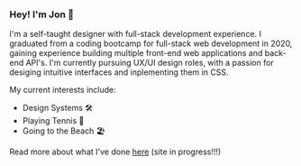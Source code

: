 ### Hey! I'm Jon 🦦

I'm a self-taught designer with full-stack development experience. I graduated from a coding bootcamp for full-stack web development in 2020, gaining experience building multiple front-end web applications and back-end API's. I'm currently pursuing UX/UI design roles, with a passion for desiging intuitive interfaces and inplementing them in CSS.

My current interests include:

- Design Systems 🛠
- Playing Tennis 🎾
- Going to the Beach 🏖

Read more about what I've done [here](https://jush.xyz/work) (site in progress!!!)

<!--
**jonush/jonush** is a ✨ _special_ ✨ repository because its `README.md` (this file) appears on your GitHub profile.

Here are some ideas to get you started:

- 🔭 I’m currently working on ...
- 🌱 I’m currently learning ...
- 👯 I’m looking to collaborate on ...
- 🤔 I’m looking for help with ...
- 💬 Ask me about ...
- 📫 How to reach me: ...
- 😄 Pronouns: ...
- ⚡ Fun fact: ...
-->
